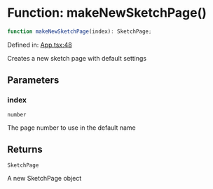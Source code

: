 # Function: makeNewSketchPage()

```ts
function makeNewSketchPage(index): SketchPage;
```

Defined in: [App.tsx:48](https://github.com/Capstone-Projects-2025-Fall/project-001-sketch2screen/blob/8c59e38046a6d7468c87cefbc528234a59134c77/frontend/src/App/App.tsx#L48)

Creates a new sketch page with default settings

## Parameters

### index

`number`

The page number to use in the default name

## Returns

`SketchPage`

A new SketchPage object
